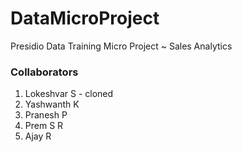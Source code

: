 # DataMicroProject
Presidio Data Training Micro Project ~ Sales Analytics

### Collaborators

1. Lokeshvar S - cloned
2. Yashwanth K
3. Pranesh P
4. Prem S R
5. Ajay R
